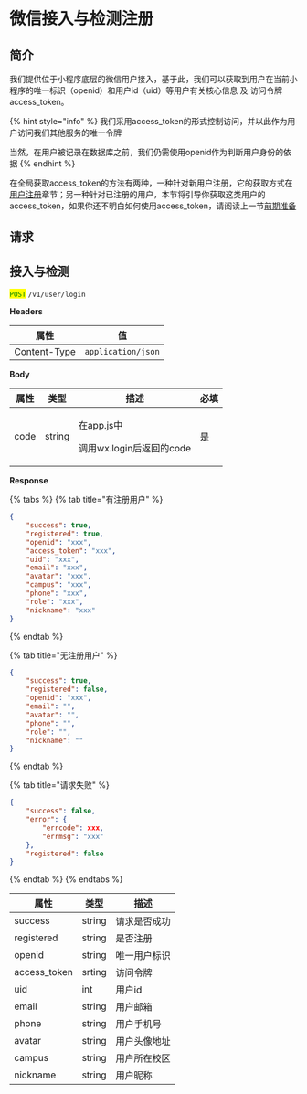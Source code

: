 # 微信接入与检测注册

## 简介

我们提供位于小程序底层的微信用户接入，基于此，我们可以获取到用户在当前小程序的唯一标识（openid）和用户id（uid）等用户有关核心信息 及 访问令牌access\_token。

{% hint style="info" %}
我们采用access\_token的形式控制访问，并以此作为用户访问我们其他服务的唯一令牌

当然，在用户被记录在数据库之前，我们仍需使用openid作为判断用户身份的依据
{% endhint %}

在全局获取access\_token的方法有两种，一种针对新用户注册，它的获取方式在[用户注册](../user/xin-yong-hu-zhu-ce.md)章节；另一种针对已注册的用户，本节将引导你获取这类用户的access\_token，如果你还不明白如何使用access\_token，请阅读上一节[前期准备](qian-qi-zhun-bei.md)

## 请求

## 接入与检测

<mark style="color:green;">`POST`</mark> `/v1/user/login`

**Headers**

| 属性           | 值                  |
| ------------ | ------------------ |
| Content-Type | `application/json` |

**Body**

| 属性   | 类型     | 描述                                       | 必填 |
| ---- | ------ | ---------------------------------------- | -- |
| code | string | <p>在app.js中</p><p>调用wx.login后返回的code</p> | 是  |

**Response**

{% tabs %}
{% tab title="有注册用户" %}
```json
{
	"success": true,
	"registered": true,
	"openid": "xxx",
	"access_token": "xxx",
	"uid": "xxx",
	"email": "xxx",
	"avatar": "xxx",
	"campus": "xxx",
	"phone": "xxx",
	"role": "xxx",
	"nickname": "xxx"
}
```
{% endtab %}

{% tab title="无注册用户" %}
```json
{
	"success": true,
	"registered": false,
	"openid": "xxx",
	"email": "",
	"avatar": "",
	"phone": "",
	"role": "",
	"nickname": ""
}
```
{% endtab %}

{% tab title="请求失败" %}
```json
{
	"success": false,
	"error": {
		"errcode": xxx,
		"errmsg": "xxx"
	},
	"registered": false
}
```
{% endtab %}
{% endtabs %}

| 属性            | 类型     | 描述     |
| ------------- | ------ | ------ |
| success       | string | 请求是否成功 |
| registered    | string | 是否注册   |
| openid        | string | 唯一用户标识 |
| access\_token | srting | 访问令牌   |
| uid           | int    | 用户id   |
| email         | string | 用户邮箱   |
| phone         | string | 用户手机号  |
| avatar        | string | 用户头像地址 |
| campus        | string | 用户所在校区 |
| nickname      | string | 用户昵称   |
